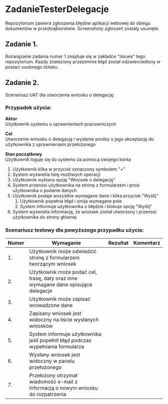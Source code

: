 # ZadanieTesterDelegacje
Repozytorium zawiera zgłoszenia błędów aplikacji webowej do obiegu dokumentów w przedsiębiorstwie.
Screenshoty zgłoszeń zostały usunięte.

## Zadanie 1.
Rozwiązanie zadania numer 1 znajduje się w zakładce "Issues" tego repozytorium. Każdy znaleziony przezemnie błąd został odzwierciedlony w postaci osobnego ticketu.

## Zadanie 2.
Scenariusz UAT dla utworzenia wniosku o delegację:

### Przypadek użycia:

**Aktor**  
Użytkownik systemu o uprawnieniach pracowniczych

**Cel**  
Utworzenie wniosku o delegację i wysłanie prośby o jego akceptację do użytkownika z uprawnieniami przełożonego

**Stan początkowy**  
Użytkownik loguje się do systemu za pomocą swojego konta

1. Użytkownik klika w przycisk oznaczony symbolem "+"
2. System wyświetla listę możliwych operacji
3. Użytkownik wybiera opcję "Wniosek o delegację"
4. System przenosi użytkownika na stronę z formularzem i prosi użytkownika o podanie danych
5. Użytkownik podaje wszystkie wymagane dane i klika przycisk "Wyślij"
   1. Użytkownik popełnia błąd i omija wymagane pole
   2. System informuje użytkownika o błędzie i blokuje opcję "Wyślij"
6. System wyświetla informację, że wniosek został utworzony i przenosi użytkownika do strony głównej

### Scenariusz testowy dla powyższego przypadku użycia:
|Numer|Wymaganie|Rezultat|Komentarz|
|---|---|---|---|
|1.|Użytkownik może odwiedzić stronę z formularzem tworzącym wniosek|   |   |
|2.|Użytkownik może podać cel, trasę, daty oraz inne wymagane dane opisujące delegacje|   |   |
|3.|Użytkownik może zapisać wrowadzone dane|   |   |
|4.|Zapisany wniosek jest widoczny na liście wysłanych wniosków|   |   |
|5.|System informuje użytkownika jeśli popełnił błąd podczas wypełniania formularza|   |   |
|6.|Wysłany wniosek jest widoczny w panelu przełożonego|   |   |
|7.|Przełożony otrzymał wiadomość e-mail z informacją o nowym wniosku do rozpatrzenia|   |   |
